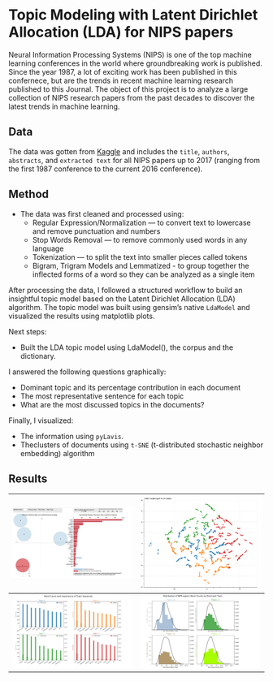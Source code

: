 # Topic Modeling with Latent Dirichlet Allocation (LDA) for NIPS papers

Neural Information Processing Systems (NIPS) is one of the top machine learning conferences in the world where groundbreaking work is published. Since the year 1987, a lot of exciting work has been published in this confernece, but are the trends in recent machine learning research published to this Journal. The object of this project is to analyze a large collection of NIPS research papers from the past decades to discover the latest trends in machine learning.

## Data 
The data was gotten from  [Kaggle](https://www.kaggle.com/benhamner/nips-papers) and includes the `title`, `authors`, `abstracts`, and `extracted text` for all NIPS papers up to 2017 (ranging from the first 1987 conference to the current 2016 conference).

## Method
- The data was first cleaned and processed using:
  - Regular Expression/Normalization — to convert text to lowercase and remove punctuation and numbers
  - Stop Words Removal — to remove commonly used words in any language
  - Tokenization — to split the text into smaller pieces called tokens
  - Bigram, Trigram Models and Lemmatized - to group together the inflected forms of a word so they can be analyzed as a single item
  
After processing the data, I followed a structured workflow to build an insightful topic model based on the Latent Dirichlet Allocation (LDA) algorithm. The topic model was built using gensim’s native `LdaModel` and visualized the results using matplotlib plots.

Next steps:
- Built the LDA topic model using LdaModel(), the corpus and the dictionary.

I answered the following questions graphically:
- Dominant topic and its percentage contribution in each document
- The most representative sentence for each topic
- What are the most discussed topics in the documents?

Finally, I visualized:
- The information using `pyLavis`.
- Theclusters of documents using `t-SNE` (t-distributed stochastic neighbor embedding) algorithm

## Results
| <a href="https://github.com/LotaIbe/topic-modeling-nips"> <img src="images/pyldavis.png">   | <a href="https://github.com/LotaIbe/topic-modeling-nips"> <img src="images/tsne_clustering.png"> |
|--------------------------------------------------------------------------------------------|----------------------------------------------------------------|
| <a href="https://github.com/LotaIbe/topic-modeling-nips">  <img src="images/wordcloud.png"> | <a href="https://github.com/LotaIbe/topic-modeling-nips"> <img src="images/distribution.jpg"> |


